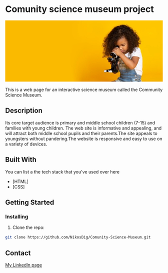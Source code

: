 # Comunity science museum project

![image](https://github.com/NikosDig/Comunity-Science-Museum/blob/main/images/home/homebanerresized.jpg)

This is a web page for an interactive science museum called the Community Science Museum.

## Description

Its core target audience is primary and middle school children (7-15) and families with young children. The web site is informative and appealing,
and will attract both middle school pupils and their parents.The site appeals to youngsters without pandering.The website is responsive and easy to use on
a variety of devices.

## Built With

You can list a the tech stack that you've used over here

- [HTML]
- [CSS]

## Getting Started

### Installing

1. Clone the repo:

```bash
git clone https://github.com/NikosDig/Comunity-Science-Museum.git
```


## Contact

[My LinkedIn page](https://www.linkedin.com/in/nikos-digalakis-588558209/)
